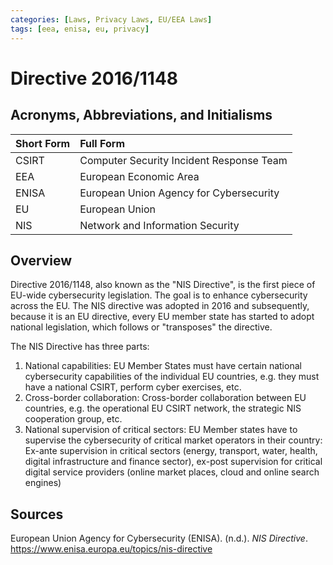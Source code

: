 ```yaml
---
categories: [Laws, Privacy Laws, EU/EEA Laws]
tags: [eea, enisa, eu, privacy]
---
```


# Directive 2016/1148

## Acronyms, Abbreviations, and Initialisms

Short Form | Full Form
:--- | :---
CSIRT | Computer Security Incident Response Team
EEA | European Economic Area
ENISA | European Union Agency for Cybersecurity
EU | European Union
NIS | Network and Information Security

## Overview

Directive 2016/1148, also known as the "NIS Directive", is the first piece of EU-wide cybersecurity legislation. The goal is to enhance cybersecurity across the EU. The NIS directive was adopted in 2016 and subsequently, because it is an EU directive, every EU member state has started to adopt national legislation, which follows or "transposes" the directive.

The NIS Directive has three parts:

1. National capabilities: EU Member States must have certain national cybersecurity capabilities of the individual EU countries, e.g. they must have a national CSIRT, perform cyber exercises, etc.
2. Cross-border collaboration: Cross-border collaboration between EU countries, e.g. the operational EU CSIRT network, the strategic NIS cooperation group, etc.
3. National supervision of critical sectors: EU Member states have to supervise the cybersecurity of critical market operators in their country: Ex-ante supervision in critical sectors (energy, transport, water, health, digital infrastructure and finance sector), ex-post supervision for critical digital service providers (online market places, cloud and online search engines)

## Sources

European Union Agency for Cybersecurity (ENISA). (n.d.). *NIS Directive*. https://www.enisa.europa.eu/topics/nis-directive
